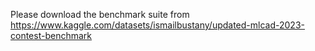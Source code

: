 Please download the benchmark suite from   https://www.kaggle.com/datasets/ismailbustany/updated-mlcad-2023-contest-benchmark
